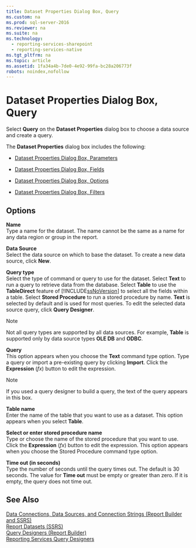 ```yaml
---
title: Dataset Properties Dialog Box, Query
ms.custom: na
ms.prod: sql-server-2016
ms.reviewer: na
ms.suite: na
ms.technology: 
  - reporting-services-sharepoint
  - reporting-services-native
ms.tgt_pltfrm: na
ms.topic: article
ms.assetid: 1fa34a4b-7de0-4e92-99fa-bc28a206773f
robots: noindex,nofollow
---
```

# Dataset Properties Dialog Box, Query
  Select **Query** on the **Dataset Properties** dialog box to choose a data source and create a query.  
  
 The **Dataset Properties** dialog box includes the following:  
  
-   [Dataset Properties Dialog Box, Parameters](../../Topics/TopicNameNotContainA/Dataset-Properties-Dialog-Box--Parameters.md)  
  
-   [Dataset Properties Dialog Box, Fields](../../Topics/TopicNameNotContainA/Dataset-Properties-Dialog-Box--Fields.md)  
  
-   [Dataset Properties Dialog Box, Options](../../Topics/TopicNameNotContainA/Dataset-Properties-Dialog-Box--Options.md)  
  
-   [Dataset Properties Dialog Box, Filters](../../Topics/TopicNameNotContainA/Dataset-Properties-Dialog-Box--Filters.md)  
  
## Options  
 **Name**  
 Type a name for the dataset. The name cannot be the same as a name for any data region or group in the report.  
  
 **Data Source**  
 Select the data source on which to base the dataset. To create a new data source, click **New**.  
  
 **Query type**  
 Select the type of command or query to use for the dataset. Select **Text** to run a query to retrieve data from the database. Select **Table** to use the **TableDirect** feature of [!INCLUDE[ssNoVersion](../../Topics/TopicNameContainA/includes/ssNoVersion_md.md)] to select all the fields within a table. Select **Stored Procedure** to run a stored procedure by name. **Text** is selected by default and is used for most queries. To edit the selected data source query, click **Query Designer**.  
  
> [!NOTE]  
>  Not all query types are supported by all data sources. For example, **Table** is supported only by data source types **OLE DB** and **ODBC**.  
  
 **Query**  
 This option appears when you choose the **Text** command type option. Type a query or import a pre-existing query by clicking **Import**. Click the **Expression** (*fx*) button to edit the expression.  
  
> [!NOTE]  
>  If you used a query designer to build a query, the text of the query appears in this box.  
  
 **Table name**  
 Enter the name of the table that you want to use as a dataset. This option appears when you select **Table**.  
  
 **Select or enter stored procedure name**  
 Type or choose the name of the stored procedure that you want to use. Click the **Expression** (*fx*) button to edit the expression. This option appears when you choose the Stored Procedure command type option.  
  
 **Time out (in seconds)**  
 Type the number of seconds until the query times out. The default is 30 seconds. The value for **Time out** must be empty or greater than zero. If it is empty, the query does not time out.  
  
## See Also  
 [Data Connections, Data Sources, and Connection Strings &#40;Report Builder and SSRS&#41;](../../Topics/TopicNameNotContainA/Data-Connections--Data-Sources--and-Connection-Strings--Report-Builder-and-SSRS-.md)   
 [Report Datasets &#40;SSRS&#41;](../../Topics/TopicNameNotContainA/Report-Datasets--SSRS-.md)   
 [Query Designers &#40;Report Builder&#41;](../../Topics/TopicNameNotContainA/Query-Designers--Report-Builder-.md)   
 [Reporting Services Query Designers](../../Topics/TopicNameNotContainA/Reporting-Services-Query-Designers.md)  
  
  